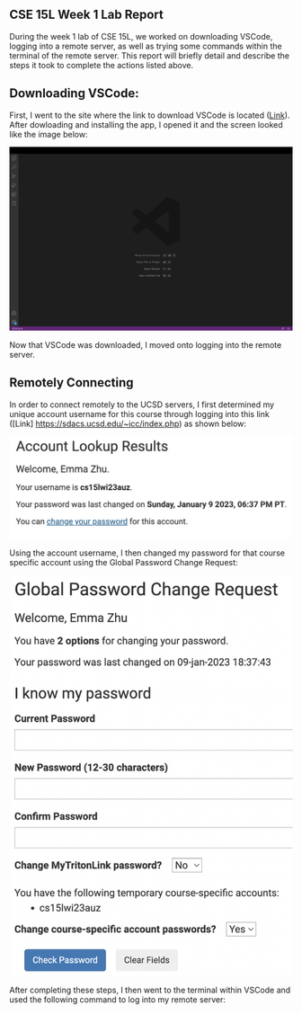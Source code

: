CSE 15L Week 1 Lab Report
---

During the week 1 lab of CSE 15L, we worked on downloading VSCode, logging into a remote server, as well as trying some commands within the terminal of the remote server. This report will briefly detail and describe the steps it took to complete the actions listed above. 

Downloading VSCode:
---
First, I went to the site where the link to download VSCode is located ([Link]( https://code.visualstudio.com/)). After dowloading and installing the app, I opened it and the screen looked like the image below:

![Image](VSCode.png)

Now that VSCode was downloaded, I moved onto logging into the remote server.

Remotely Connecting
---
In order to connect remotely to the UCSD servers, I first determined my unique account username for this course through logging into this link ([Link] https://sdacs.ucsd.edu/~icc/index.php) as shown below:

![Image](Login.png)

Using the account username, I then changed my password for that course specific account using the Global Password Change Request:

![Image](PasswordChange.png)

After completing these steps, I then went to the terminal within VSCode and used the following command to log into my remote server:


